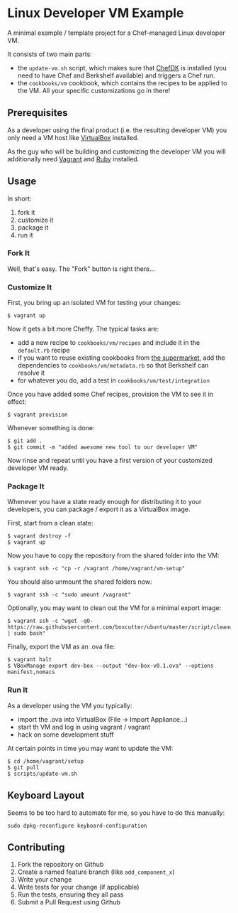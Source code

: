 
# Linux Developer VM Example

A minimal example / template project for a Chef-managed Linux developer VM.

It consists of two main parts:

 * the `update-vm.sh` script, which makes sure that [ChefDK](https://downloads.chef.io/chef-dk/)
   is installed (you need to have Chef and Berkshelf available) and triggers a Chef run.
 * the `cookbooks/vm` cookbook, which contains the recipes to be applied to the VM.
   All your specific customizations go in there!

## Prerequisites

As a developer using the final product (i.e. the resulting developer VM) you
only need a VM host like [VirtualBox](http://virtualbox.org/wiki/Downloads)
installed.

As the guy who will be building and customizing the developer VM you will additionally
need [Vagrant](http://www.vagrantup.com/) and [Ruby](https://www.ruby-lang.org/) installed.

## Usage

In short:

 1. fork it
 2. customize it
 3. package it
 4. run it

### Fork It

Well, that's easy. The "Fork" button is right there...

### Customize It

First, you bring up an isolated VM for testing your changes:
```
$ vagrant up
```

Now it gets a bit more Cheffy. The typical tasks are:

 * add a new recipe to `cookbooks/vm/recipes` and include it in the `default.rb` recipe
 * if you want to reuse existing cookbooks from [the supermarket](https://supermarket.chef.io/),
   add the dependencies to `cookbooks/vm/metadata.rb` so that Berkshelf can resolve it
 * for whatever you do, add a test in `cookbooks/vm/test/integration`

Once you have added some Chef recipes, provision the VM to see it in effect:
```
$ vagrant provision
```

Whenever something is done:
```
$ git add .
$ git commit -m "added awesome new tool to our developer VM"
```

Now rinse and repeat until you have a first version of your customized developer VM ready.


### Package It

Whenever you have a state ready enough for distributing it to your developers,
you can package / export it as a VirtualBox image.

First, start from a clean state:
```
$ vagrant destroy -f
$ vagrant up
```

Now you have to copy the repository from the shared folder into the VM:
```
$ vagrant ssh -c "cp -r /vagrant /home/vagrant/vm-setup"
```

You should also unmount the shared folders now:
```
$ vagrant ssh -c "sudo umount /vagrant"
```

Optionally, you may want to clean out the VM for a minimal export image:
```
$ vagrant ssh -c "wget -qO- https://raw.githubusercontent.com/boxcutter/ubuntu/master/script/cleanup.sh | sudo bash"
```

Finally, export the VM as an .ova file:
```
$ vagrant halt
$ VBoxManage export dev-box --output "dev-box-v0.1.ova" --options manifest,nomacs
```


### Run It

As a developer using the VM you typically:

 * import the .ova into VirtualBox (File -> Import Appliance...)
 * start th VM and log in using vagrant / vagrant
 * hack on some development stuff

At certain points in time you may want to update the VM:
```
$ cd /home/vagrant/setup
$ git pull
$ scripts/update-vm.sh
```


## Keyboard Layout

Seems to be too hard to automate for me, so you have to do this manually:
```
sudo dpkg-reconfigure keyboard-configuration
```


## Contributing

1. Fork the repository on Github
2. Create a named feature branch (like `add_component_x`)
3. Write your change
4. Write tests for your change (if applicable)
5. Run the tests, ensuring they all pass
6. Submit a Pull Request using Github
